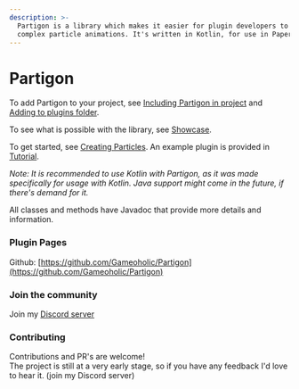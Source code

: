 ```yaml
---
description: >-
  Partigon is a library which makes it easier for plugin developers to create
  complex particle animations. It's written in Kotlin, for use in Paper plugins.
---
```


# Partigon

To add Partigon to your project, see [Including Partigon in project](partigon/including-partigon-in-project.md) and [Adding to plugins folder](partigon/adding-to-plugins-folder.md).

To see what is possible with the library, see [Showcase](showcase.md).

To get started, see [Creating Particles](broken-reference). An example plugin is provided in [Tutorial](tutorial.md).

_Note: It is recommended to use Kotlin with Partigon, as it was made specifically for usage with Kotlin. Java support might come in the future, if there's demand for it._

All classes and methods have Javadoc that provide more details and information.



### Plugin Pages

Github: [https://github.com/Gameoholic/Partigon](https://github.com/Gameoholic/Partigon)

### Join the community

Join my [Discord server](https://discord.gameoholic.xyz/)

### Contributing

Contributions and PR's are welcome!\
The project is still at a very early stage, so if you have any feedback I'd love to hear it. (join my Discord server)
